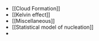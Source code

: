 * [[Cloud Formation]]
* [[Kelvin effect]]
* [[Miscellaneous]]
* [[Statistical model of nucleation]]
* 